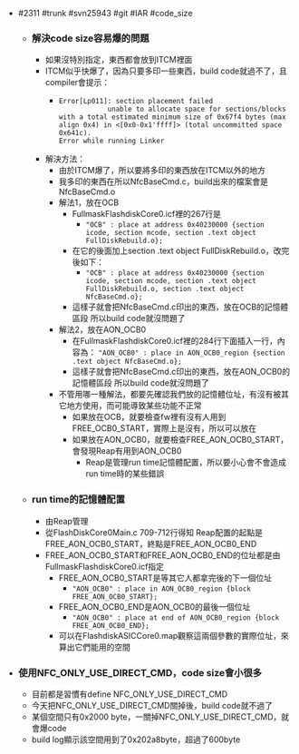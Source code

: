 - #2311 #trunk #svn25943 #git #IAR #code_size
	- ### 解決code size容易爆的問題
		- 如果沒特別指定，東西都會放到ITCM裡面
		- ITCM似乎快爆了，因為只要多印一些東西，build code就過不了，且compiler會提示：
			- ```
			  Error[Lp011]: section placement failed 
			              unable to allocate space for sections/blocks with a total estimated minimum size of 0x67f4 bytes (max align 0x4) in <[0x0-0x1'ffff]> (total uncommitted space 0x641c). 
			  Error while running Linker 
			  ```
		- 解決方法：
			- 由於ITCM爆了，所以要將多印的東西放在ITCM以外的地方
			- 我多印的東西在所以NfcBaseCmd.c，build出來的檔案會是NfcBaseCmd.o
			- 解法1，放在OCB
				- FullmaskFlashdiskCore0.icf裡的267行是
					- `"OCB" : place at address 0x40230000 {section icode, section mcode, section .text object FullDiskRebuild.o};`
				- 在它的後面加上section .text object FullDiskRebuild.o，改完後如下：
					- `"OCB" : place at address 0x40230000 {section icode, section mcode, section .text object FullDiskRebuild.o, section .text object NfcBaseCmd.o};`
				- 這樣子就會把NfcBaseCmd.c印出的東西，放在OCB的記憶體區段
				  所以build code就沒問題了
			- 解法2，放在AON_OCB0
				- 在FullmaskFlashdiskCore0.icf裡的284行下面插入一行，內容為：
				  `"AON_OCB0" : place in AON_OCB0_region {section .text object NfcBaseCmd.o};`
				- 這樣子就會把NfcBaseCmd.c印出的東西，放在AON_OCB0的記憶體區段
				  所以build code就沒問題了
			- 不管用哪一種解法，都要先確認我們放的記憶體位址，有沒有被其它地方使用，而可能導致某些功能不正常
				- 如果放在OCB，就要檢查fw裡有沒有人用到FREE_OCB0_START，實際上是沒有，所以可以放在
				- 如果放在AON_OCB0，就要檢查FREE_AON_OCB0_START，會發現Reap有用到AON_OCB0
					- Reap是管理run time記憶體配置，所以要小心會不會造成run time時的某些錯誤
	- ### run time的記憶體配置
		- 由Reap管理
		- 從FlashDiskCore0Main.c 709-712行得知
		  Reap配置的起點是FREE_AON_OCB0_START，終點是FREE_AON_OCB0_END
		- FREE_AON_OCB0_START和FREE_AON_OCB0_END的位址都是由FullmaskFlashdiskCore0.icf指定
			- FREE_AON_OCB0_START是等其它人都拿完後的下一個位址
				- `"AON_OCB0" : place in AON_OCB0_region {block FREE_AON_OCB0_START};`
			- FREE_AON_OCB0_END是AON_OCB0的最後一個位址
				- `"AON_OCB0" : place at end of AON_OCB0_region {block FREE_AON_OCB0_END};`
			- 可以在FlashdiskASICCore0.map觀察這兩個參數的實際位址，來算出它們能用的空間
- ### 使用NFC_ONLY_USE_DIRECT_CMD，code size會小很多
	- 目前都是習慣有define NFC_ONLY_USE_DIRECT_CMD
	- 今天把NFC_ONLY_USE_DIRECT_CMD關掉後，build code就不過了
	- 某個空間只有0x2000 byte，一關掉NFC_ONLY_USE_DIRECT_CMD，就會爆code
	- build log顯示該空間用到了0x202a8byte，超過了600byte